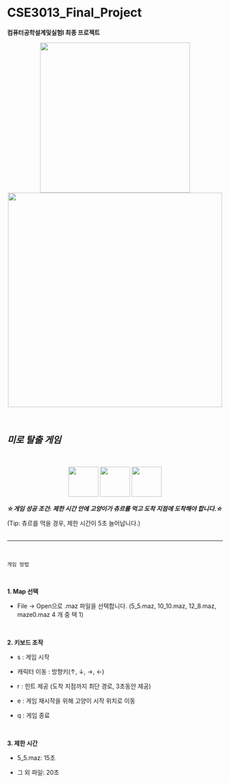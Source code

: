 # CSE3013_Final_Project
**컴퓨터공학설계및실험I 최종 프로젝트**

<p align="center">
 <img src="https://github.com/YounginYoon/CSE3013_Final_Project/assets/92067715/6ffb919b-655c-492d-9ed9-e535a47bcb2d" width="350px"/>
  <br/>
 <img src="https://github.com/YounginYoon/CSE3013_Final_Project/assets/92067715/ac8c23cc-4795-4133-9b52-698ba59452f0" width="500px"/>
</p>
<br/>

## *미로 탈출 게임*

<br/>
<p align="center">
  <img src="https://github.com/YounginYoon/CSE3013_Final_Project/assets/92067715/64f50397-a894-4627-8d0d-569d30fd6613" width="70px"/>
  <img src="https://github.com/YounginYoon/CSE3013_Final_Project/assets/92067715/18d2e785-9a2b-46d3-a7e8-579e46c0375d" width="70px"/>
  <img src="https://github.com/YounginYoon/CSE3013_Final_Project/assets/92067715/6d90cdc5-dba0-481d-9327-477dcd27e37e" width="70px"/>
</p>

**_☆게임 성공 조건: 제한 시간 안에 고양이가 츄르를 먹고 도착 지점에 도착해야 합니다.☆_**

(Tip: 츄르를 먹을 경우, 제한 시간이 5초 늘어납니다.)
<br/><br/>

* * *

<br/>

`게임 방법`

<br/>

**1. Map 선택**
   
  * File → Open으로 .maz 파일을 선택합니다. (5_5.maz, 10_10.maz, 12_8.maz, maze0.maz 4 개 중 택 1)
<br/>
 
**2. 키보드 조작**

  * s : 게임 시작
  
  * 캐릭터 이동 : 방향키(↑, ↓, →, ←)
  
  * r : 힌트 제공 (도착 지점까지 최단 경로, 3초동안 제공)
  
  * e : 게임 재시작을 위해 고양이 시작 위치로 이동
  
  * q : 게임 종료
<br/>

**3. 제한 시간**

  * 5_5.maz: 15초
  
  * 그 외 파일: 20초
<br/>

